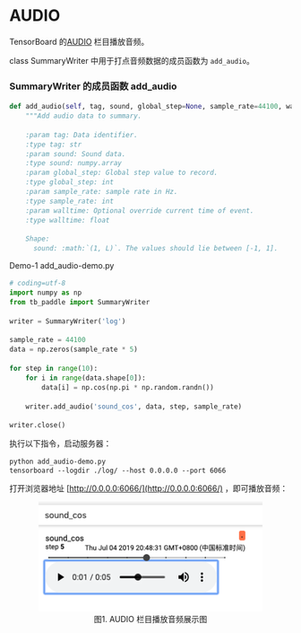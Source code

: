 # AUDIO

TensorBoard 的[AUDIO](instructions/AUDIO_instructions.md) 栏目播放音频。

class SummaryWriter 中用于打点音频数据的成员函数为 `add_audio`。

### SummaryWriter 的成员函数 add_audio

```python
def add_audio(self, tag, sound, global_step=None, sample_rate=44100, walltime=None):
    """Add audio data to summary.

    :param tag: Data identifier.
    :type tag: str
    :param sound: Sound data.
    :type sound: numpy.array
    :param global_step: Global step value to record.
    :type global_step: int
    :param sample_rate: sample rate in Hz.
    :type sample_rate: int
    :param walltime: Optional override current time of event.
    :type walltime: float

    Shape:
      sound: :math:`(1, L)`. The values should lie between [-1, 1].
```

Demo-1 add\_audio-demo.py


```python
# coding=utf-8
import numpy as np
from tb_paddle import SummaryWriter

writer = SummaryWriter('log')

sample_rate = 44100
data = np.zeros(sample_rate * 5)

for step in range(10):
    for i in range(data.shape[0]):
        data[i] = np.cos(np.pi * np.random.randn())

    writer.add_audio('sound_cos', data, step, sample_rate)

writer.close()
```

执行以下指令，启动服务器：

```
python add_audio-demo.py
tensorboard --logdir ./log/ --host 0.0.0.0 --port 6066
```

打开浏览器地址 [http://0.0.0.0:6066/](http://0.0.0.0:6066/) ，即可播放音频：

<p align="center">
<img src="../screenshots/add_audio.png" width=400><br/>
图1. AUDIO 栏目播放音频展示图 <br/>
</p>
